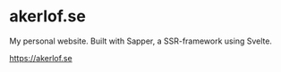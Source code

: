 # akerlof.se

My personal website.
Built with Sapper, a SSR-framework using Svelte.

https://akerlof.se
